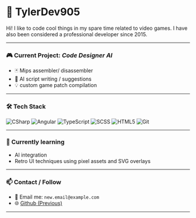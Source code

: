 # 🎴 TylerDev905

Hi! I like to code cool things in my spare time related to video games. I have also been considered a professional developer since 2015. 

---

### 🎮 Current Project: *Code Designer AI*
- 🃏 Mips assembler/ disassembler
- 🧠 AI script writing / suggestions 
- 💡 custom game patch compilation
---

### 🛠️ Tech Stack
![CSharp](https://)
![Angular](https://img.shields.io/badge/-Angular-DD0031?logo=angular&logoColor=white&style=flat-square)
![TypeScript](https://img.shields.io/badge/-TypeScript-3178C6?logo=typescript&logoColor=white&style=flat-square)
![SCSS](https://img.shields.io/badge/-SCSS-CC6699?logo=sass&logoColor=white&style=flat-square)
![HTML5](https://img.shields.io/badge/-HTML5-E34F26?logo=html5&logoColor=white&style=flat-square)
![Git](https://img.shields.io/badge/-Git-F05032?logo=git&logoColor=white&style=flat-square)

---

### 🌱 Currently learning
- AI integration
- Retro UI techniques using pixel assets and SVG overlays
---

### 📫 Contact / Follow
- 📧 Email me: `new.email@example.com`
- 🌐 [Github (Previous)](https://github.com/tylerdev905)

---
